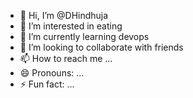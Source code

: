 - 👋 Hi, I’m @DHindhuja
- 👀 I’m interested in eating
- 🌱 I’m currently learning devops
- 💞️ I’m looking to collaborate  with friends
- 📫 How to reach me ...
- 😄 Pronouns: ...
- ⚡ Fun fact: ...

<!---
DHindhuja/DHindhuja is a ✨ special ✨ repository because its `README.md` (this file) appears on your GitHub profile.
You can click the Preview link to take a look at your changes.
--->
